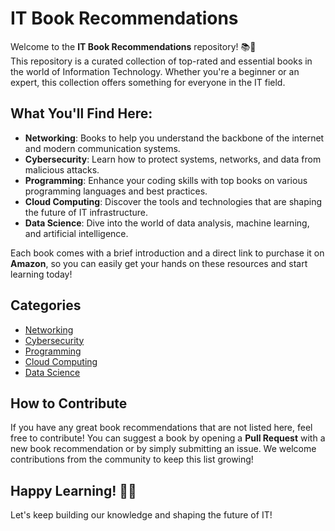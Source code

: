 # IT Book Recommendations

Welcome to the **IT Book Recommendations** repository! 📚🚀  
This repository is a curated collection of top-rated and essential books in the world of Information Technology. Whether you're a beginner or an expert, this collection offers something for everyone in the IT field.

## What You'll Find Here:

- **Networking**: Books to help you understand the backbone of the internet and modern communication systems.  
- **Cybersecurity**: Learn how to protect systems, networks, and data from malicious attacks.  
- **Programming**: Enhance your coding skills with top books on various programming languages and best practices.  
- **Cloud Computing**: Discover the tools and technologies that are shaping the future of IT infrastructure.  
- **Data Science**: Dive into the world of data analysis, machine learning, and artificial intelligence.

Each book comes with a brief introduction and a direct link to purchase it on **Amazon**, so you can easily get your hands on these resources and start learning today!

## Categories

- [Networking](../Networking)
- [Cybersecurity](./Cybersecurity)
- [Programming](./Programming)
- [Cloud Computing](./Cloud-Computing)
- [Data Science](./Data-Science)

## How to Contribute

If you have any great book recommendations that are not listed here, feel free to contribute! You can suggest a book by opening a **Pull Request** with a new book recommendation or by simply submitting an issue. We welcome contributions from the community to keep this list growing!

## Happy Learning! 📖💡

Let's keep building our knowledge and shaping the future of IT!
